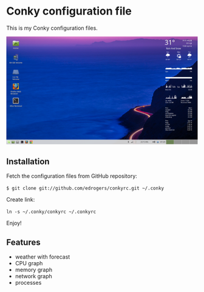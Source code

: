 Conky configuration file
========================

This is my Conky configuration files. 

![Conky](https://github.com/edrogers/conkyrc/raw/master/screenshot.png)


Installation
------------

Fetch the configuration files from GitHub repository:

``
$ git clone git://github.com/edrogers/conkyrc.git ~/.conky
``

Create link:

``
ln -s ~/.conky/conkyrc ~/.conkyrc
``

Enjoy!

Features
--------

* weather with forecast
* CPU graph
* memory graph
* network graph
* processes 


